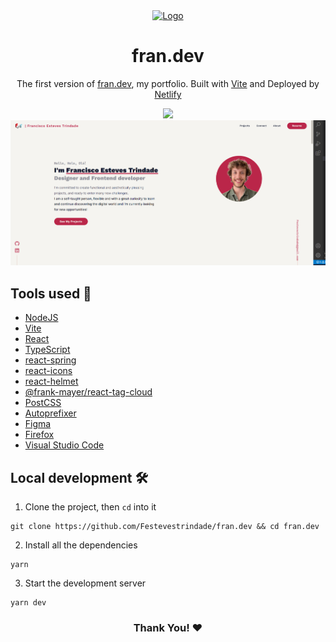 <div align="center">
  <a href="https://franestevestrindade.netlify.app/"><img alt="Logo" src="https://github.com/Festevestrindade/fran.dev/blob/master/public/favicon.ico" width="100" /></a>
</div>
<h1 align="center">
  fran.dev
</h1>
<p align="center">
  The first version of <a href="https://franestevestrindade.netlify.app/">fran.dev</a>, my portfolio. Built with <a href="https://vitejs.dev/">Vite</a> and Deployed by <a href="https://www.netlify.com/">Netlify</a>
</p>
<div align="center">
    <img height="44" src="https://skillicons.dev/icons?i=vercel,vite,nodejs,react,typescript,css,vscode" />
    <img src="./public/screenshot.png">
</div>

## Tools used 🧰

- [NodeJS](https://nodejs.org/)
- [Vite](https://vitejs.dev/)
- [React](https://reactjs.org/)
- [TypeScript](https://typescriptlang.org/)
- [react-spring](https://react-spring.dev/)
- [react-icons](https://react-icons.github.io/react-icons/)
- [react-helmet](https://www.npmjs.com/package/react-helmet)
- [@frank-mayer/react-tag-cloud](https://github.com/Frank-Mayer/react-tag-cloud)
- [PostCSS](https://postcss.org/)
- [Autoprefixer](https://autoprefixer.github.io/)
- [Figma](https://www.figma.com/)
- [Firefox](https://www.mozilla.org/en-US/firefox/)
- [Visual Studio Code](https://code.visualstudio.com/)

## Local development 🛠

1. Clone the project, then `cd` into it

```
git clone https://github.com/Festevestrindade/fran.dev && cd fran.dev
```

2. Install all the dependencies

```
yarn
```

3. Start the development server

```
yarn dev
```

<div align="center">
  <h3>Thank You! ❤</h3>
</div>
